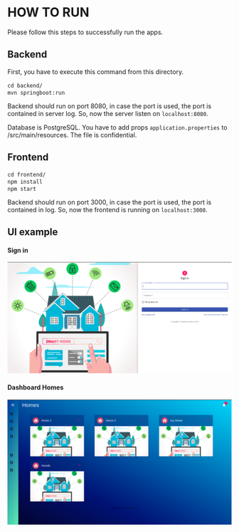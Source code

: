 # HOW TO RUN

Please follow this steps to successfully run the apps.

## Backend

First, you have to execute this command from this directory.

```
cd backend/
mvn springboot:run
```

Backend should run on port 8080, in case the port is used, the port is contained in server log.
So, now the server listen on ``localhost:8080``.

Database is PostgreSQL. You have to add props ``application.properties`` to /src/main/resources. 
The file is confidential.


## Frontend

```
cd frontend/
npm install
npm start
```

Backend should run on port 3000, in case the port is used, the port is contained in log.
So, now the frontend is running on ``localhost:3000``.

## UI example

#### Sign in

![Sign in](./signIn.png)

#### Dashboard Homes

![Homes](./homes_real.png)

